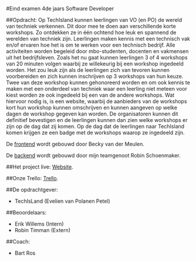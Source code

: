 #Eind examen 4de jaars Software Developer

##Opdracht:
Op TechIsland kunnen leerlingen van VO (en PO) de wereld van techniek verkennen. Dit door mee te doen
aan verschillende korte workshops. Zo ontdekken ze in één ochtend hoe leuk en spannend de werelden van
techniek zijn. Leerlingen maken kennis met een technisch vak en/of ervaren hoe het is om te werken voor
een technisch bedrijf. Alle activiteiten worden begeleid door mbo-studenten, docenten en vakmensen uit
het bedrijfsleven.
Zoals het nu gaat kunnen leerlingen 3 of 4 workshops van 20 minuten volgen waarbij ze willekeurig bij een
workshop ingedeeld worden.
Het zou leuk zijn als de leerlingen zich van tevoren kunnen voorbereiden en zich kunnen inschrijven op 3
workshops van hun keuze. Twee van deze workshop kunnen gehonoreerd worden en om ook kennis te
maken met een onderdeel van techniek waar een leerling niet meteen voor kiest worden ze ook ingedeeld
bij een van de andere workshops.
Wat hiervoor nodig is, is een website, waarbij de aanbieders van de workshops kort hun workshop kunnen
omschrijven en kunnen aangeven op welke dagen de workshop gegeven kan worden.
De organisatoren kunnen dit definitief bevestigen en de leerlingen kunnen dan zien welke workshops er
zijn op de dag dat zij komen. Op de dag dat de leerlingen naar TechIsland komen krijgen ze een badge met
de workshops waarop ze ingedeeld zijn.

De [frontend](https://github.com/Kipmevrouw/Proeve-Front-end) wordt gebouwd door Becky van der Meulen.

De [backend](https://github.com/Streats22/TechIsland-Backend) wordt gebouwd door mijn teamgenoot Robin Schoenmaker.

##Het project live:
[Website](https://techyourtalentamsterdam.nl/).

##Onze Trello:
[Trello](https://trello.com/b/IA9v9vvG/tech-island).

##De opdrachtgever:
- TechIsLand (Evelien van Polanen Petel)

##Beoordelaars:
- Erik Willems (Intern)
- Robin Timman (Extern)

##Coach:
- Bart Ros